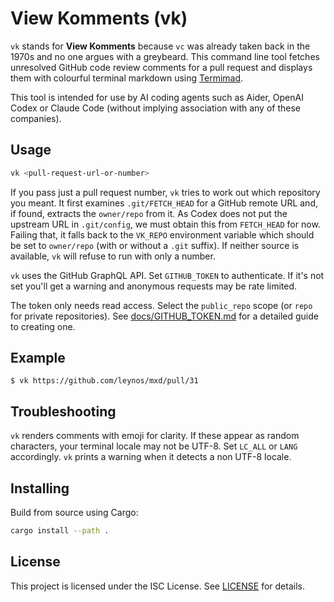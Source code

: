 # View Komments (vk)

`vk` stands for **View Komments** because `vc` was already taken back in the 1970s and no one argues with a greybeard. This command line tool fetches unresolved GitHub code review comments for a pull request and displays them with colourful terminal markdown using [Termimad](https://crates.io/crates/termimad).

This tool is intended for use by AI coding agents such as Aider, OpenAI Codex or Claude Code (without implying association with any of these companies).

## Usage

```bash
vk <pull-request-url-or-number>
```

If you pass just a pull request number, `vk` tries to work out which repository
you meant. It first examines `.git/FETCH_HEAD` for a GitHub remote URL and, if
found, extracts the `owner/repo` from it. As Codex does not put the upstream URL in `.git/config`, we must obtain this from `FETCH_HEAD` for now. Failing that, it falls back to the
`VK_REPO` environment variable which should be set to `owner/repo` (with or
without a `.git` suffix). If neither source is available, `vk` will refuse to
run with only a number.

`vk` uses the GitHub GraphQL API. Set `GITHUB_TOKEN` to authenticate. If it's not
set you'll get a warning and anonymous requests may be rate limited.

The token only needs read access. Select the `public_repo` scope (or `repo` for
private repositories). See [docs/GITHUB_TOKEN.md](docs/GITHUB_TOKEN.md) for a
detailed guide to creating one.

## Example

```
$ vk https://github.com/leynos/mxd/pull/31
```

## Troubleshooting

`vk` renders comments with emoji for clarity. If these appear as random
characters, your terminal locale may not be UTF-8. Set `LC_ALL` or `LANG`
accordingly. `vk` prints a warning when it detects a non UTF-8 locale.

## Installing

Build from source using Cargo:

```bash
cargo install --path .
```

## License

This project is licensed under the ISC License. See [LICENSE](LICENSE) for details.
